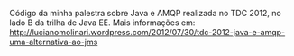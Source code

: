 Código da minha palestra sobre Java e AMQP realizada no TDC 2012, no lado B da trilha de Java EE.
Mais informações em: http://lucianomolinari.wordpress.com/2012/07/30/tdc-2012-java-e-amqp-uma-alternativa-ao-jms
